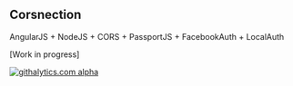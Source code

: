 Corsnection
-----------

AngularJS + NodeJS + CORS + PassportJS + FacebookAuth + LocalAuth

[Work in progress]

[![githalytics.com alpha](https://cruel-carlota.pagodabox.com/01a001bf787c1578cc0003019fe604f2 "githalytics.com")](http://githalytics.com/pablodenadai/Corsnection)
